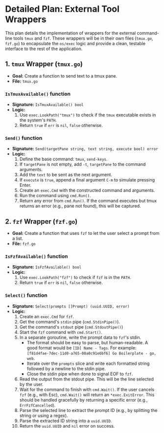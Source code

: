 # Detailed Plan: External Tool Wrappers

This plan details the implementation of wrappers for the external command-line tools `tmux` and `fzf`. These wrappers will be in their own files (`tmux.go`, `fzf.go`) to encapsulate the `os/exec` logic and provide a clean, testable interface to the rest of the application.

## 1. `tmux` Wrapper (`tmux.go`)

-   **Goal:** Create a function to send text to a tmux pane.
-   **File:** `tmux.go`

### `IsTmuxAvailable()` function
-   **Signature:** `IsTmuxAvailable() bool`
-   **Logic:**
    1.  Use `exec.LookPath("tmux")` to check if the `tmux` executable exists in the system's `PATH`.
    2.  Return `true` if `err` is `nil`, `false` otherwise.

### `Send()` function
-   **Signature:** `Send(targetPane string, text string, execute bool) error`
-   **Logic:**
    1.  Define the base command: `tmux`, `send-keys`.
    2.  If `targetPane` is not empty, add `-t`, `targetPane` to the command arguments.
    3.  Add the `text` to be sent as the next argument.
    4.  If `execute` is `true`, append a final argument `C-m` to simulate pressing Enter.
    5.  Create an `exec.Cmd` with the constructed command and arguments.
    6.  Run the command using `cmd.Run()`.
    7.  Return any error from `cmd.Run()`. If the command executes but tmux returns an error (e.g., pane not found), this will be captured.

## 2. `fzf` Wrapper (`fzf.go`)

-   **Goal:** Create a function that uses `fzf` to let the user select a prompt from a list.
-   **File:** `fzf.go`

### `IsFzfAvailable()` function
-   **Signature:** `IsFzfAvailable() bool`
-   **Logic:**
    1.  Use `exec.LookPath("fzf")` to check if `fzf` is in the `PATH`.
    2.  Return `true` if `err` is `nil`, `false` otherwise.

### `Select()` function
-   **Signature:** `Select(prompts []Prompt) (uuid.UUID, error)`
-   **Logic:**
    1.  Create an `exec.Cmd` for `fzf`.
    2.  Get the command's `stdin` pipe (`cmd.StdinPipe()`).
    3.  Get the command's `stdout` pipe (`cmd.StdoutPipe()`)
    4.  Start the `fzf` command with `cmd.Start()`.
    5.  In a separate goroutine, write the prompt data to `fzf`'s stdin.
        -   The format should be easy to parse, but human-readable. A good format would be `[ID] Name - Tags`. For example: `[f81d4fae-7dec-11d0-a765-00a0c91e6bf6] Go Boilerplate - go, web`.
        -   Iterate over the `prompts` slice and write each formatted string followed by a newline to the stdin pipe.
        -   Close the stdin pipe when done to signal EOF to `fzf`.
    6.  Read the output from the stdout pipe. This will be the line selected by the user.
    7.  Wait for the command to finish with `cmd.Wait()`. If the user cancels `fzf` (e.g., with Esc), `cmd.Wait()` will return an `*exec.ExitError`. This should be handled gracefully by returning a specific error (e.g., `ErrFzfCancelled`).
    8.  Parse the selected line to extract the prompt ID (e.g., by splitting the string or using a regex).
    9.  Parse the extracted ID string into a `uuid.UUID`.
    10. Return the `uuid.UUID` and `nil` error on success.
